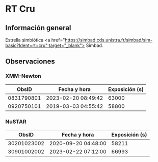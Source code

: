 # RT Cru

## Información general

Estrella simbiótica <a href="https://simbad.cds.unistra.fr/simbad/sim-basic?Ident=rt+cru"·target="_blank"> Simbad</a>.

## Observaciones

### XMM-Newton

|   ObsID    | Fecha y hora        | Exposición (s) |
|------------|---------------------|----------------|
| 0831790801 | 2023-02-20 08:49:42 | 63000          |
| 0920750101 | 2019-03-03 04:55:42 | 58800          |

### NuSTAR

|    ObsID    | Fecha y hora        | Exposición (s) |
|-------------|---------------------|----------------|
| 30201023002 | 2020-09-20 04:48:00 | 58211          |
| 30901002002 | 2023-02-22 07:12:00 | 66993          |
